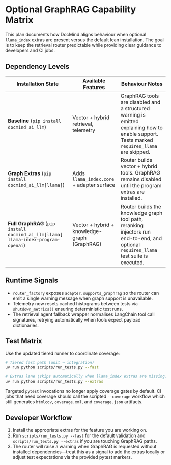 # Optional GraphRAG Capability Matrix

This plan documents how DocMind aligns behaviour when optional `llama_index` extras
are present versus the default lean installation. The goal is to keep the
retrieval router predictable while providing clear guidance to developers and CI
jobs.

## Dependency Levels

| Installation State | Available Features | Behaviour Notes |
|--------------------|--------------------|-----------------|
| **Baseline** (`pip install docmind_ai_llm`) | Vector + hybrid retrieval, telemetry | GraphRAG tools are disabled and a structured warning is emitted explaining how to enable support. Tests marked `requires_llama` are skipped. |
| **Graph Extras** (`pip install docmind_ai_llm[llama]`) | Adds `llama_index.core` + adapter surface | Router builds vector + hybrid tools. GraphRAG remains disabled until the program extras are installed. |
| **Full GraphRAG** (`pip install docmind_ai_llm[llama] llama-index-program-openai`) | Vector + hybrid + knowledge-graph (GraphRAG) | Router builds the knowledge graph tool path, reranking injectors run end-to-end, and optional `requires_llama` test suite is executed. |

## Runtime Signals

* `router_factory` exposes `adapter.supports_graphrag` so the router can emit a
  single warning message when graph support is unavailable.
* Telemetry now resets cached histograms between tests via
  `shutdown_metrics()` ensuring deterministic test runs.
* The retrieval agent fallback wrapper normalises LangChain tool call
  signatures, retrying automatically when tools expect payload dictionaries.

## Test Matrix

Use the updated tiered runner to coordinate coverage:

```bash
# Tiered fast path (unit → integration)
uv run python scripts/run_tests.py --fast

# Extras lane (skips automatically when llama_index extras are missing)
uv run python scripts/run_tests.py --extras
```

Targeted `pytest` invocations no longer apply coverage gates by default. CI
jobs that need coverage should call the scripted `--coverage` workflow which
still generates `htmlcov`, `coverage.xml`, and `coverage.json` artifacts.

## Developer Workflow

1. Install the appropriate extras for the feature you are working on.
2. Run `scripts/run_tests.py --fast` for the default validation and
   `scripts/run_tests.py --extras` if you are touching GraphRAG paths.
3. The router will raise a warning when GraphRAG is requested without installed
   dependencies—treat this as a signal to add the extras locally or adjust test
   expectations via the provided pytest markers.
